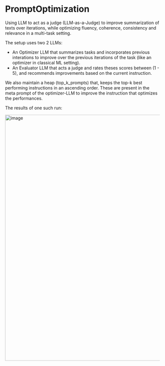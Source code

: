 # PromptOptimization

Using LLM to act as a judge (LLM-as-a-Judge) to improve summarization of texts over iterations, while optimizing fluency, coherence, consistency and relevance in a multi-task setting.

The setup uses two 2 LLMs: 
 - An Optimizer LLM that summarizes tasks and incorporates previous interations to improve over the previous iterations of the task (like an optimizer in classical ML setting).
 - An Evaluator LLM that acts a judge and rates theses scores between (1 - 5), and recommends improvements based on the current instruction.

We also maintain a heap (top_k_prompts) that, keeps the top-k best performing instructions in an ascending order. These are present in the meta prompt of the optimizer-LLM to improve the instruction that optimizes the performances.

The results of one such run: 

<img width="1200" height="800" alt="image" src="https://github.com/user-attachments/assets/88868d1e-3166-4967-91f1-506a365871b0" />
